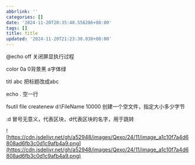 ```yaml
---
abbrlink: ''
categories: []
date: '2024-11-20T20:35:40.556286+08:00'
tags: []
title: title
updated: '2024-11-20T21:23:38.038+08:00'
---
```

@echo off  关闭屏显执行过程

color 0a 0背景黑 a字体绿

titl abc 把标题改成abc

echo . 空一行

fsutil file createnew d:\FileName 10000  创建一个空文件，指定大小多少字节

:d 冒号无意义，代表区块，d代表区块的名字，用于跳转

![https://cdn.jsdelivr.net/gh/a52948/images/Qexo/24/11/image_a1c10f7a4d6808ad6fb3c0d1c9afb4a9.png](https://cdn.jsdelivr.net/gh/a52948/images/Qexo/24/11/image_a1c10f7a4d6808ad6fb3c0d1c9afb4a9.png)

